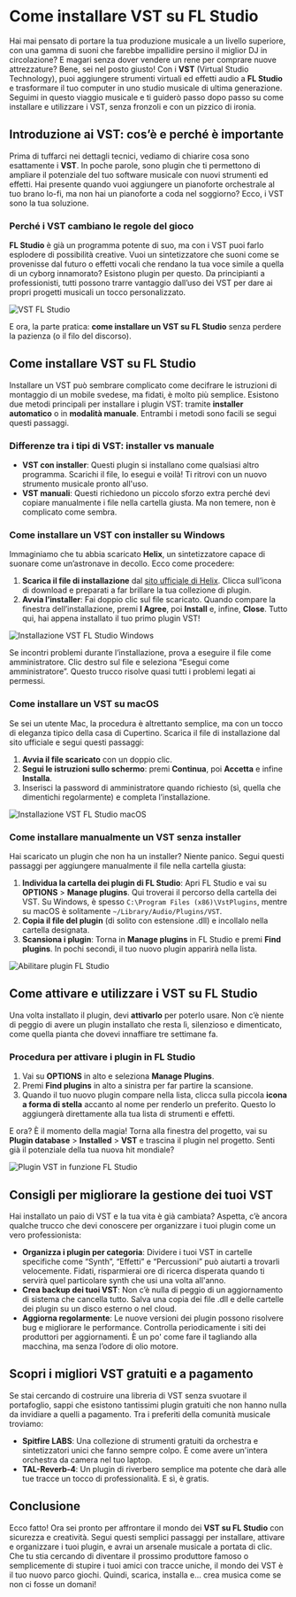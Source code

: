 # Come installare VST su FL Studio

Hai mai pensato di portare la tua produzione musicale a un livello superiore, con una gamma di suoni che farebbe impallidire persino il miglior DJ in circolazione? E magari senza dover vendere un rene per comprare nuove attrezzature? Bene, sei nel posto giusto! Con i **VST** (Virtual Studio Technology), puoi aggiungere strumenti virtuali ed effetti audio a **FL Studio** e trasformare il tuo computer in uno studio musicale di ultima generazione. Seguimi in questo viaggio musicale e ti guiderò passo dopo passo su come installare e utilizzare i VST, senza fronzoli e con un pizzico di ironia.

## Introduzione ai VST: cos’è e perché è importante

Prima di tuffarci nei dettagli tecnici, vediamo di chiarire cosa sono esattamente i **VST**. In poche parole, sono plugin che ti permettono di ampliare il potenziale del tuo software musicale con nuovi strumenti ed effetti. Hai presente quando vuoi aggiungere un pianoforte orchestrale al tuo brano lo-fi, ma non hai un pianoforte a coda nel soggiorno? Ecco, i VST sono la tua soluzione.

### Perché i VST cambiano le regole del gioco

**FL Studio** è già un programma potente di suo, ma con i VST puoi farlo esplodere di possibilità creative. Vuoi un sintetizzatore che suoni come se provenisse dal futuro o effetti vocali che rendano la tua voce simile a quella di un cyborg innamorato? Esistono plugin per questo. Da principianti a professionisti, tutti possono trarre vantaggio dall’uso dei VST per dare ai propri progetti musicali un tocco personalizzato.

![VST FL Studio](/guide-img/output/9abf36df.jpg)

E ora, la parte pratica: **come installare un VST su FL Studio** senza perdere la pazienza (o il filo del discorso).

## Come installare VST su FL Studio

Installare un VST può sembrare complicato come decifrare le istruzioni di montaggio di un mobile svedese, ma fidati, è molto più semplice. Esistono due metodi principali per installare i plugin VST: tramite **installer automatico** o in **modalità manuale**. Entrambi i metodi sono facili se segui questi passaggi.

### Differenze tra i tipi di VST: installer vs manuale

- **VST con installer**: Questi plugin si installano come qualsiasi altro programma. Scarichi il file, lo esegui e voilà! Ti ritrovi con un nuovo strumento musicale pronto all'uso.
- **VST manuali**: Questi richiedono un piccolo sforzo extra perché devi copiare manualmente i file nella cartella giusta. Ma non temere, non è complicato come sembra.

### Come installare un VST con installer su Windows

Immaginiamo che tu abbia scaricato **Helix**, un sintetizzatore capace di suonare come un’astronave in decollo. Ecco come procedere:

1. **Scarica il file di installazione** dal [sito ufficiale di Helix](http://www.audjoo.com/h/Helix.htm). Clicca sull’icona di download e preparati a far brillare la tua collezione di plugin.
2. **Avvia l’installer**: Fai doppio clic sul file scaricato. Quando compare la finestra dell’installazione, premi **I Agree**, poi **Install** e, infine, **Close**. Tutto qui, hai appena installato il tuo primo plugin VST!

![Installazione VST FL Studio Windows](/guide-img/output/760b1135.jpg)

Se incontri problemi durante l’installazione, prova a eseguire il file come amministratore. Clic destro sul file e seleziona “Esegui come amministratore”. Questo trucco risolve quasi tutti i problemi legati ai permessi.

### Come installare un VST su macOS

Se sei un utente Mac, la procedura è altrettanto semplice, ma con un tocco di eleganza tipico della casa di Cupertino. Scarica il file di installazione dal sito ufficiale e segui questi passaggi:

1. **Avvia il file scaricato** con un doppio clic.
2. **Segui le istruzioni sullo schermo**: premi **Continua**, poi **Accetta** e infine **Installa**.
3. Inserisci la password di amministratore quando richiesto (sì, quella che dimentichi regolarmente) e completa l’installazione.

![Installazione VST FL Studio macOS](/guide-img/output/a247f9ec.jpg)

### Come installare manualmente un VST senza installer

Hai scaricato un plugin che non ha un installer? Niente panico. Segui questi passaggi per aggiungere manualmente il file nella cartella giusta:

1. **Individua la cartella dei plugin di FL Studio**: Apri FL Studio e vai su **OPTIONS** > **Manage plugins**. Qui troverai il percorso della cartella dei VST. Su Windows, è spesso `C:\Program Files (x86)\VstPlugins`, mentre su macOS è solitamente `~/Library/Audio/Plugins/VST`.
2. **Copia il file del plugin** (di solito con estensione .dll) e incollalo nella cartella designata.
3. **Scansiona i plugin**: Torna in **Manage plugins** in FL Studio e premi **Find plugins**. In pochi secondi, il tuo nuovo plugin apparirà nella lista.

![Abilitare plugin FL Studio](/guide-img/output/a4768787.jpg)

## Come attivare e utilizzare i VST su FL Studio

Una volta installato il plugin, devi **attivarlo** per poterlo usare. Non c’è niente di peggio di avere un plugin installato che resta lì, silenzioso e dimenticato, come quella pianta che dovevi innaffiare tre settimane fa.

### Procedura per attivare i plugin in FL Studio

1. Vai su **OPTIONS** in alto e seleziona **Manage Plugins**.
2. Premi **Find plugins** in alto a sinistra per far partire la scansione.
3. Quando il tuo nuovo plugin compare nella lista, clicca sulla piccola **icona a forma di stella** accanto al nome per renderlo un preferito. Questo lo aggiungerà direttamente alla tua lista di strumenti e effetti.

E ora? È il momento della magia! Torna alla finestra del progetto, vai su **Plugin database** > **Installed** > **VST** e trascina il plugin nel progetto. Senti già il potenziale della tua nuova hit mondiale?

![Plugin VST in funzione FL Studio](/guide-img/output/a3a4a29d.jpg)

## Consigli per migliorare la gestione dei tuoi VST

Hai installato un paio di VST e la tua vita è già cambiata? Aspetta, c’è ancora qualche trucco che devi conoscere per organizzare i tuoi plugin come un vero professionista:

- **Organizza i plugin per categoria**: Dividere i tuoi VST in cartelle specifiche come “Synth”, “Effetti” e “Percussioni” può aiutarti a trovarli velocemente. Fidati, risparmierai ore di ricerca disperata quando ti servirà quel particolare synth che usi una volta all'anno.
- **Crea backup dei tuoi VST**: Non c’è nulla di peggio di un aggiornamento di sistema che cancella tutto. Salva una copia dei file .dll e delle cartelle dei plugin su un disco esterno o nel cloud.
- **Aggiorna regolarmente**: Le nuove versioni dei plugin possono risolvere bug e migliorare le performance. Controlla periodicamente i siti dei produttori per aggiornamenti. È un po' come fare il tagliando alla macchina, ma senza l’odore di olio motore.

## Scopri i migliori VST gratuiti e a pagamento

Se stai cercando di costruire una libreria di VST senza svuotare il portafoglio, sappi che esistono tantissimi plugin gratuiti che non hanno nulla da invidiare a quelli a pagamento. Tra i preferiti della comunità musicale troviamo:

- **Spitfire LABS**: Una collezione di strumenti gratuiti da orchestra e sintetizzatori unici che fanno sempre colpo. È come avere un'intera orchestra da camera nel tuo laptop.
- **TAL-Reverb-4**: Un plugin di riverbero semplice ma potente che darà alle tue tracce un tocco di professionalità. E sì, è gratis.

## Conclusione

Ecco fatto! Ora sei pronto per affrontare il mondo dei **VST su FL Studio** con sicurezza e creatività. Segui questi semplici passaggi per installare, attivare e organizzare i tuoi plugin, e avrai un arsenale musicale a portata di clic. Che tu stia cercando di diventare il prossimo produttore famoso o semplicemente di stupire i tuoi amici con tracce uniche, il mondo dei VST è il tuo nuovo parco giochi. Quindi, scarica, installa e... crea musica come se non ci fosse un domani!
